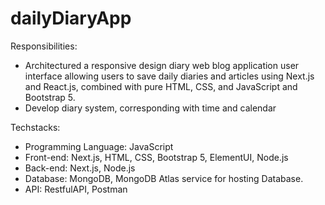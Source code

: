 # dailyDiaryApp
Responsibilities:
  - Architectured a responsive design diary web blog application user interface allowing users to save daily diaries and articles using Next.js and React.js, combined with pure HTML, CSS, and JavaScript and Bootstrap 5.
  - Develop diary system, corresponding with time and calendar

Techstacks: 
  - Programming Language: JavaScript
  - Front-end: Next.js, HTML, CSS, Bootstrap 5, ElementUI, Node.js
  - Back-end: Next.js, Node.js
  - Database: MongoDB, MongoDB Atlas service for hosting Database.
  - API: RestfulAPI, Postman
